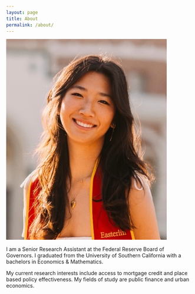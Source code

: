 ```yaml
---
layout: page
title: About
permalink: /about/
---
```



![Headshot](/assets/images/picture.png)


I am a Senior Research Assistant at the Federal Reserve Board of Governors. I graduated from the University of Southern California with a bachelors in Economics & Mathematics.


My current research interests include access to mortgage credit and place based policy effectiveness. My fields of study are public finance and urban economics.



<span id="email"></span>
<script>
   const p = ['com', 'gmail', 'melindwang'].reverse();
   const e = document.getElementById('email');
   e.innerHTML = `You can reach me at <a href="mailto:${p[0]}@${p[1]}.${p[2]}">${p[0]}@${p[1]}.${p[2]}</a>`;
</script>